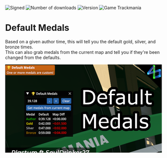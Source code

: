 ![Signed](https://img.shields.io/badge/Signed-Yes-00AA00)
![Number of downloads](https://img.shields.io/badge/dynamic/json?query=downloads&url=https%3A%2F%2Fopenplanet.dev%2Fapi%2Fplugin%2F487&label=Downloads&color=purple)
![Version](https://img.shields.io/badge/dynamic/json?query=version&url=https%3A%2F%2Fopenplanet.dev%2Fapi%2Fplugin%2F487&label=Version&color=red)
![Game Trackmania](https://img.shields.io/badge/Game-Trackmania-blue)
# Default Medals

Based on a given author time, this will tell you the default gold, silver, and bronze times.\
This can also grab medals from the current map and tell you if they're been changed from the defaults.

<!-- ![Game Maniaplanet](https://img.shields.io/badge/Game-Maniaplanet_4-blue) -->
<!-- ![Game Turbo](https://img.shields.io/badge/Game-Turbo-blue) -->

![image](images/default-medals.png)